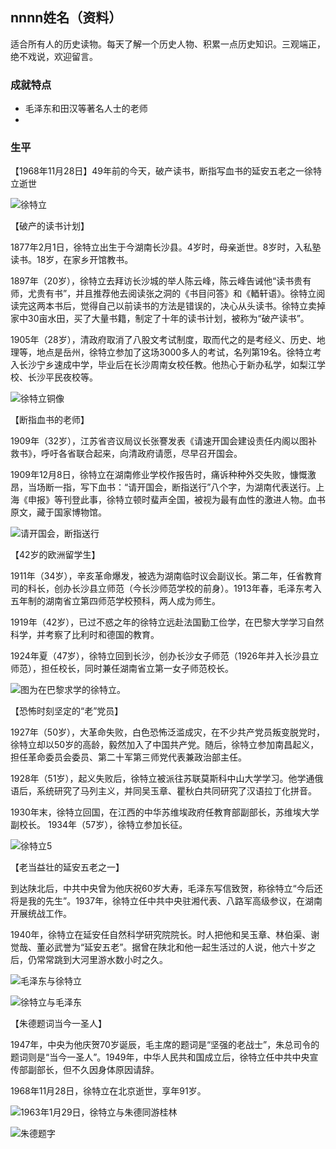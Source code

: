 ## nnnn姓名（资料）

适合所有人的历史读物。每天了解一个历史人物、积累一点历史知识。三观端正，绝不戏说，欢迎留言。  

### 成就特点

- 毛泽东和田汉等著名人士的老师
- ​


### 生平

【1968年11月28日】49年前的今天，破产读书，断指写血书的延安五老之一徐特立逝世

![徐特立](徐特立.jpg)

【破产的读书计划】

1877年2月1日，徐特立出生于今湖南长沙县。4岁时，母亲逝世。8岁时，入私塾读书。18岁，在家乡开馆教书。

1897年（20岁），徐特立去拜访长沙城的举人陈云峰，陈云峰告诫他“读书贵有师，尤贵有书”，并且推荐他去阅读张之洞的《书目问答》和《輏轩语》。徐特立阅读完这两本书后，觉得自己以前读书的方法是错误的，决心从头读书。徐特立卖掉家中30亩水田，买了大量书籍，制定了十年的读书计划，被称为“破产读书”。

1905年（28岁），清政府取消了八股文考试制度，取而代之的是考经义、历史、地理等，地点是岳州，徐特立参加了这场3000多人的考试，名列第19名。徐特立考入长沙宁乡速成中学，毕业后在长沙周南女校任教。他热心于新办私学，如梨江学校、长沙平民夜校等。

![徐特立铜像](徐特立铜像.jpg)

【断指血书的老师】

1909年（32岁），江苏省咨议局议长张謇发表《请速开国会建设责任内阁以图补救书》，呼吁各省联合起来，向清政府请愿，尽早召开国会。

1909年12月8日，徐特立在湖南修业学校作报告时，痛诉种种外交失败，慷慨激昂，当场断一指，写下血书：“请开国会，断指送行”八个字，为湖南代表送行。上海《申报》等刊登此事，徐特立顿时蜚声全国，被视为最有血性的激进人物。血书原文，藏于国家博物馆。

![请开国会，断指送行](请开国会，断指送行.jpeg)

【42岁的欧洲留学生】

1911年（34岁），辛亥革命爆发，被选为湖南临时议会副议长。第二年，任省教育司的科长，创办长沙县立师范（今长沙师范学校的前身）。1913年春，毛泽东考入五年制的湖南省立第四师范学校预科，两人成为师生。

1919年（42岁），已过不惑之年的徐特立远赴法国勤工俭学，在巴黎大学学习自然科学，并考察了比利时和德国的教育。

1924年夏（47岁），徐特立回到长沙，创办长沙女子师范（1926年并入长沙县立师范），担任校长，同时兼任湖南省立第一女子师范校长。

![图为在巴黎求学的徐特立。](图为在巴黎求学的徐特立。.jpg)

【恐怖时刻坚定的“老”党员】

1927年（50岁），大革命失败，白色恐怖泛滥成灾，在不少共产党员叛变脱党时，徐特立却以50岁的高龄，毅然加入了中国共产党。随后，徐特立参加南昌起义，担任革命委员会委员、第二十军第三师党代表兼政治部主任。

1928年（51岁），起义失败后，徐特立被派往苏联莫斯科中山大学学习。他学通俄语后，系统研究了马列主义，并同吴玉章、瞿秋白共同研究了汉语拉丁化拼音。

1930年末，徐特立回国，在江西的中华苏维埃政府任教育部副部长，苏维埃大学副校长。 1934年（57岁），徐特立参加长征。

![徐特立5](徐特立5.jpeg)

【老当益壮的延安五老之一】

到达陕北后，中共中央曾为他庆祝60岁大寿，毛泽东写信致贺，称徐特立“今后还将是我的先生”。1937年，徐特立任中共中央驻湘代表、八路军高级参议，在湖南开展统战工作。

1940年，徐特立在延安任自然科学研究院院长。时人把他和吴玉章、林伯渠、谢觉哉、董必武誉为“延安五老”。据曾在陕北和他一起生活过的人说，他六十岁之后，仍常常跳到大河里游水数小时之久。

![毛泽东与徐特立](毛泽东与徐特立.jpeg)

![徐特立与毛泽东](徐特立与毛泽东.jpg)

【朱德题词当今一圣人】

1947年，中央为他庆贺70岁诞辰，毛主席的题词是“坚强的老战士”，朱总司令的题词则是“当今一圣人”。1949年，中华人民共和国成立后，徐特立任中共中央宣传部副部长，但不久因身体原因请辞。

1968年11月28日，徐特立在北京逝世，享年91岁。

![1963年1月29日，徐特立与朱德同游桂林](1963年1月29日，徐特立与朱德同游桂林.jpg)

![朱德题字](朱德题字.jpeg)



